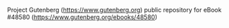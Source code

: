 Project Gutenberg (https://www.gutenberg.org) public repository for
eBook #48580 (https://www.gutenberg.org/ebooks/48580)
